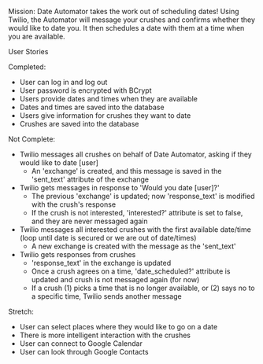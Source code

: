 Mission:
Date Automator takes the work out of scheduling dates! Using Twilio, the Automator will message your crushes and confirms whether they would like to date you. It then schedules a date with them at a time when you are available.

User Stories

Completed:
* User can log in and log out 
* User password is encrypted with BCrypt
* Users provide dates and times when they are available
* Dates and times are saved into the database
* Users give information for crushes they want to date
* Crushes are saved into the database

Not Complete:
* Twilio messages all crushes on behalf of Date Automator, asking if they would like to date [user]
  * An 'exchange' is created, and this message is saved in the 'sent_text' attribute of the exchange
* Twilio gets messages in response to 'Would you date [user]?'
  * The previous 'exchange' is updated; now 'response_text' is modified with the crush's response
  * If the crush is not interested, 'interested?' attribute is set to false, and they are never messaged again
* Twilio messages all interested crushes with the first available date/time (loop until date is secured or we are out of date/times)
  * A new exchange is created with the message as the 'sent_text'
* Twilio gets responses from crushes
  * 'response_text' in the exchange is updated
  * Once a crush agrees on a time, 'date_scheduled?' attribute is updated and crush is not messaged again (for now)
  * If a crush (1) picks a time that is no longer available, or (2) says no to a specific time, Twilio sends another message

Stretch:

* User can select places where they would like to go on a date
* There is more intelligent interaction with the crushes
* User can connect to Google Calendar
* User can look through Google Contacts
